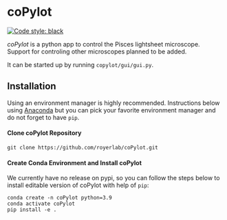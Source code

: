 # coPylot

[![Code style: black](https://img.shields.io/badge/code%20style-black-000000.svg)](https://github.com/python/black)

_coPylot_ is a python app to control the Pisces lightsheet microscope.
Support for controling other microscopes planned to be added.

It can be started up by running `copylot/gui/gui.py`.


## Installation

Using an environment manager is highly recommended. 
Instructions below using [Anaconda](https://www.anaconda.com/distribution/)
but you can pick your favorite environment manager and do not forget to
have `pip`.


#### Clone coPylot Repository

```
git clone https://github.com/royerlab/coPylot.git
```

#### Create Conda Environment and Install coPylot 

We currently have no release on pypi, so you can follow the steps below to 
install editable version of coPylot with help of `pip`:

```
conda create -n coPylot python=3.9
conda activate coPylot
pip install -e .
```
